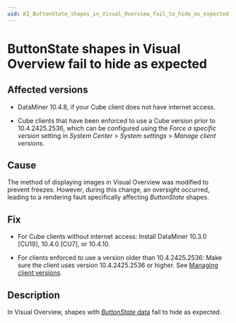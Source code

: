 ```yaml
---
uid: KI_ButtonState_shapes_in_Visual_Overview_fail_to_hide_as_expected
---
```


# ButtonState shapes in Visual Overview fail to hide as expected

## Affected versions

- DataMiner 10.4.8, if your Cube client does not have internet access.

- Cube clients that have been enforced to use a Cube version prior to 10.4.2425.2536, which can be configured using the *Force a specific version* setting in *System Center* > *System settings* > *Manage client versions*.

## Cause

The method of displaying images in Visual Overview was modified to prevent freezes. However, during this change, an oversight occurred, leading to a rendering fault specifically affecting *ButtonState* shapes.

## Fix

- For Cube clients without internet access: Install DataMiner 10.3.0 [CU19], 10.4.0 [CU7], or 10.4.10<!--RN 40454-->.

- For clients enforced to use a version older than 10.4.2425.2536: Make sure the client uses version 10.4.2425.2536 or higher. See [Managing client versions](xref:DMA_configuration_related_to_client_applications#managing-client-versions).

## Description

In Visual Overview, shapes with [*ButtonState* data](xref:Designing_buttons_with_four_different_states) fail to hide as expected.

